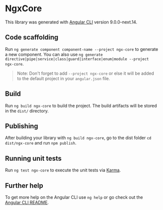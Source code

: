 # NgxCore

This library was generated with [Angular CLI](https://github.com/angular/angular-cli) version 9.0.0-next.14.

## Code scaffolding

Run `ng generate component component-name --project ngx-core` to generate a new component. You can also use `ng generate directive|pipe|service|class|guard|interface|enum|module --project ngx-core`.
> Note: Don't forget to add `--project ngx-core` or else it will be added to the default project in your `angular.json` file. 

## Build

Run `ng build ngx-core` to build the project. The build artifacts will be stored in the `dist/` directory.

## Publishing

After building your library with `ng build ngx-core`, go to the dist folder `cd dist/ngx-core` and run `npm publish`.

## Running unit tests

Run `ng test ngx-core` to execute the unit tests via [Karma](https://karma-runner.github.io).

## Further help

To get more help on the Angular CLI use `ng help` or go check out the [Angular CLI README](https://github.com/angular/angular-cli/blob/master/README.md).
